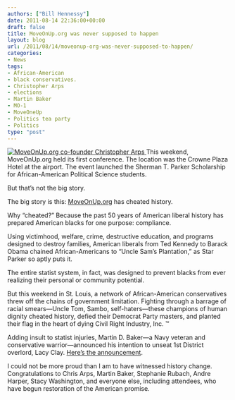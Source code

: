 ```yaml
---
authors: ["Bill Hennessy"]
date: 2011-08-14 22:36:00+00:00
draft: false
title: MoveOnUp.org was never supposed to happen
layout: blog
url: /2011/08/14/moveonup-org-was-never-supposed-to-happen/
categories:
- News
tags:
- African-American
- black conservatives.
- Christopher Arps
- elections
- Martin Baker
- MO-1
- MoveOneUp
- Politics tea party
- Politics
type: "post"
---
```


[![MoveOnUp.org co-founder Christopher Arps](https://hennessysview.com/wp-content/uploads/2011/08/arps1_thumb.jpg)
](https://hennessysview.com/wp-content/uploads/2011/08/arps1.jpg)This weekend, MoveOnUp.org held its first conference. The location was the Crowne Plaza Hotel at the airport. The event launched the Sherman T. Parker Scholarship for African-American Political Science students. 

But that’s not the big story.

The big story is this: [MoveOnUp.org](https://moveonup.ning.com/) has cheated history.

Why “cheated?” Because the past 50 years of American liberal history has prepared American blacks for one purpose: compliance. 

Using victimhood, welfare, crime, destructive education, and programs designed to destroy families, American liberals from Ted Kennedy to Barack Obama chained African-Americans to “Uncle Sam’s Plantation,” as Star Parker so aptly puts it. 

The entire statist system, in fact, was designed to prevent blacks from ever realizing their personal or community potential. 

But this weekend in St. Louis, a network of African-American conservatives threw off the chains of government limitation. Fighting through a barrage of racial smears—Uncle Tom, Sambo, self-haters—these champions of human dignity cheated history, defied their Democrat Party masters, and planted their flag in the heart of dying Civil Right Industry, Inc. ™

Adding insult to statist injuries, Martin D. Baker—a Navy veteran and conservative warrior—announced his intention to unseat 1st District overlord, Lacy Clay. [Here’s the announcement](https://qik.com/video/43262169).

I could not be more proud than I am to have witnessed history change. Congratulations to Chris Arps, Martin Baker, Stephanie Rubach, Andre Harper, Stacy Washington, and everyone else, including attendees, who have begun restoration of the American promise.
